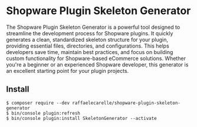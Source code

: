 # Shopware Plugin Skeleton Generator

The Shopware Plugin Skeleton Generator is a powerful tool designed to streamline the development process for Shopware plugins. It quickly generates a clean, standardized skeleton structure for your plugin, providing essential files, directories, and configurations. This helps developers save time, maintain best practices, and focus on building custom functionality for Shopware-based eCommerce solutions. Whether you're a beginner or an experienced Shopware developer, this generator is an excellent starting point for your plugin projects.

## Install

```console
$ composer require --dev raffaelecarelle/shopware-plugin-skeleton-generator
$ bin/console plugin:refresh
$ bin/console plugin:install SkeletonGenerator --activate
```


